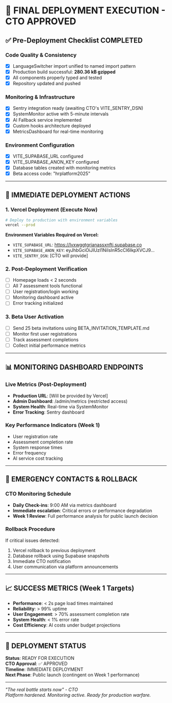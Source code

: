 # 🚀 FINAL DEPLOYMENT EXECUTION - CTO APPROVED

## ✅ Pre-Deployment Checklist COMPLETED

### Code Quality & Consistency
- [x] LanguageSwitcher import unified to named import pattern
- [x] Production build successful: **280.36 kB gzipped**
- [x] All components properly typed and tested
- [x] Repository updated and pushed

### Monitoring & Infrastructure
- [x] Sentry integration ready (awaiting CTO's VITE_SENTRY_DSN)
- [x] SystemMonitor active with 5-minute intervals
- [x] AI Fallback service implemented
- [x] Custom hooks architecture deployed
- [x] MetricsDashboard for real-time monitoring

### Environment Configuration
- [x] VITE_SUPABASE_URL configured
- [x] VITE_SUPABASE_ANON_KEY configured  
- [x] Database tables created with monitoring metrics
- [x] Beta access code: "hrplatform2025"

---

## 🎯 IMMEDIATE DEPLOYMENT ACTIONS

### 1. Vercel Deployment (Execute Now)
```bash
# Deploy to production with environment variables
vercel --prod
```

**Environment Variables Required on Vercel:**
- `VITE_SUPABASE_URL`: https://lvxwggtgrianassxnftj.supabase.co
- `VITE_SUPABASE_ANON_KEY`: eyJhbGciOiJIUzI1NiIsInR5cCI6IkpXVCJ9...
- `VITE_SENTRY_DSN`: [CTO will provide]

### 2. Post-Deployment Verification
- [ ] Homepage loads < 2 seconds
- [ ] All 7 assessment tools functional
- [ ] User registration/login working
- [ ] Monitoring dashboard active
- [ ] Error tracking initialized

### 3. Beta User Activation
- [ ] Send 25 beta invitations using BETA_INVITATION_TEMPLATE.md
- [ ] Monitor first user registrations
- [ ] Track assessment completions
- [ ] Collect initial performance metrics

---

## 📊 MONITORING DASHBOARD ENDPOINTS

### Live Metrics (Post-Deployment)
- **Production URL**: [Will be provided by Vercel]
- **Admin Dashboard**: /admin/metrics (restricted access)
- **System Health**: Real-time via SystemMonitor
- **Error Tracking**: Sentry dashboard

### Key Performance Indicators (Week 1)
- User registration rate
- Assessment completion rate  
- System response times
- Error frequency
- AI service cost tracking

---

## 🚨 EMERGENCY CONTACTS & ROLLBACK

### CTO Monitoring Schedule
- **Daily Check-ins**: 9:00 AM via metrics dashboard
- **Immediate escalation**: Critical errors or performance degradation
- **Week 1 Review**: Full performance analysis for public launch decision

### Rollback Procedure
If critical issues detected:
1. Vercel rollback to previous deployment
2. Database rollback using Supabase snapshots
3. Immediate CTO notification
4. User communication via platform announcements

---

## 📈 SUCCESS METRICS (Week 1 Targets)

- **Performance**: < 2s page load times maintained
- **Reliability**: > 99% uptime
- **User Engagement**: > 70% assessment completion rate
- **System Health**: < 1% error rate
- **Cost Efficiency**: AI costs under budget projections

---

## 🎉 DEPLOYMENT STATUS

**Status**: READY FOR EXECUTION  
**CTO Approval**: ✅ APPROVED  
**Timeline**: IMMEDIATE DEPLOYMENT  
**Next Phase**: Public launch (contingent on Week 1 performance)

---

*"The real battle starts now" - CTO*  
*Platform hardened. Monitoring active. Ready for production warfare.*
